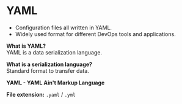 # YAML

- Configuration files all written in YAML.
- Widely used format for different DevOps tools and applications.

**What is YAML?**\
YAML is a data serialization language.

**What is a serialization language?**\
Standard format to transfer data.

**YAML - YAML Ain't Markup Language**

**File extension:** `.yaml` / `.yml`
